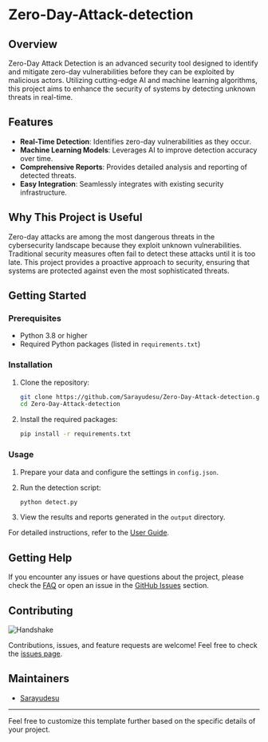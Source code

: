 # Zero-Day-Attack-detection

## Overview

Zero-Day Attack Detection is an advanced security tool designed to identify and mitigate zero-day vulnerabilities before they can be exploited by malicious actors. Utilizing cutting-edge AI and machine learning algorithms, this project aims to enhance the security of systems by detecting unknown threats in real-time.

## Features

- **Real-Time Detection**: Identifies zero-day vulnerabilities as they occur.
- **Machine Learning Models**: Leverages AI to improve detection accuracy over time.
- **Comprehensive Reports**: Provides detailed analysis and reporting of detected threats.
- **Easy Integration**: Seamlessly integrates with existing security infrastructure.

## Why This Project is Useful

Zero-day attacks are among the most dangerous threats in the cybersecurity landscape because they exploit unknown vulnerabilities. Traditional security measures often fail to detect these attacks until it is too late. This project provides a proactive approach to security, ensuring that systems are protected against even the most sophisticated threats.

## Getting Started

### Prerequisites

- Python 3.8 or higher
- Required Python packages (listed in `requirements.txt`)

### Installation

1. Clone the repository:

   ```bash
   git clone https://github.com/Sarayudesu/Zero-Day-Attack-detection.git
   cd Zero-Day-Attack-detection
   ```

2. Install the required packages:

   ```bash
   pip install -r requirements.txt
   ```

### Usage

1. Prepare your data and configure the settings in `config.json`.
2. Run the detection script:

   ```bash
   python detect.py
   ```

3. View the results and reports generated in the `output` directory.

For detailed instructions, refer to the [User Guide](docs/UserGuide.md).

## Getting Help

If you encounter any issues or have questions about the project, please check the [FAQ](docs/FAQ.md) or open an issue in the [GitHub Issues](https://github.com/Sarayudesu/Zero-Day-Attack-detection/issues) section.

## Contributing

![Handshake](https://github.githubassets.com/images/icons/emoji/unicode/1f91d.png)

Contributions, issues, and feature requests are welcome! Feel free to check the [issues page](https://github.com/Sarayudesu/Zero-Day-Attack-detection/issues).

## Maintainers

- [Sarayudesu](https://github.com/Sarayudesu)

---

Feel free to customize this template further based on the specific details of your project.
